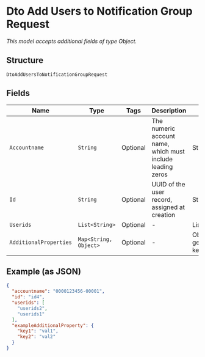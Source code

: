 
# Dto Add Users to Notification Group Request

*This model accepts additional fields of type Object.*

## Structure

`DtoAddUsersToNotificationGroupRequest`

## Fields

| Name | Type | Tags | Description | Getter | Setter |
|  --- | --- | --- | --- | --- | --- |
| `Accountname` | `String` | Optional | The numeric account name, which must include leading zeros | String getAccountname() | setAccountname(String accountname) |
| `Id` | `String` | Optional | UUID of the user record, assigned at creation | String getId() | setId(String id) |
| `Userids` | `List<String>` | Optional | - | List<String> getUserids() | setUserids(List<String> userids) |
| `AdditionalProperties` | `Map<String, Object>` | Optional | - | Object getAdditionalProperty(String key) | additionalProperty(String key, Object value) |

## Example (as JSON)

```json
{
  "accountname": "0000123456-00001",
  "id": "id4",
  "userids": [
    "userids2",
    "userids1"
  ],
  "exampleAdditionalProperty": {
    "key1": "val1",
    "key2": "val2"
  }
}
```

